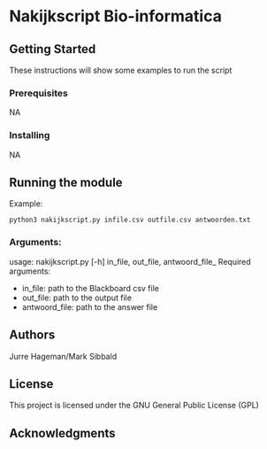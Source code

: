 # Nakijkscript Bio-informatica


## Getting Started

These instructions will show some examples to run the script

### Prerequisites

NA


### Installing

NA

## Running the module


Example:
```
python3 nakijkscript.py infile.csv outfile.csv antwoorden.txt
```


### Arguments:
usage: nakijkscript.py [-h] in_file, out_file, antwoord_file_
Required arguments:
- in_file: path to the Blackboard csv file
- out_file: path to the output file
- antwoord_file: path to the answer file


## Authors

Jurre Hageman/Mark Sibbald

## License

This project is licensed under the GNU General Public License (GPL)

## Acknowledgments

